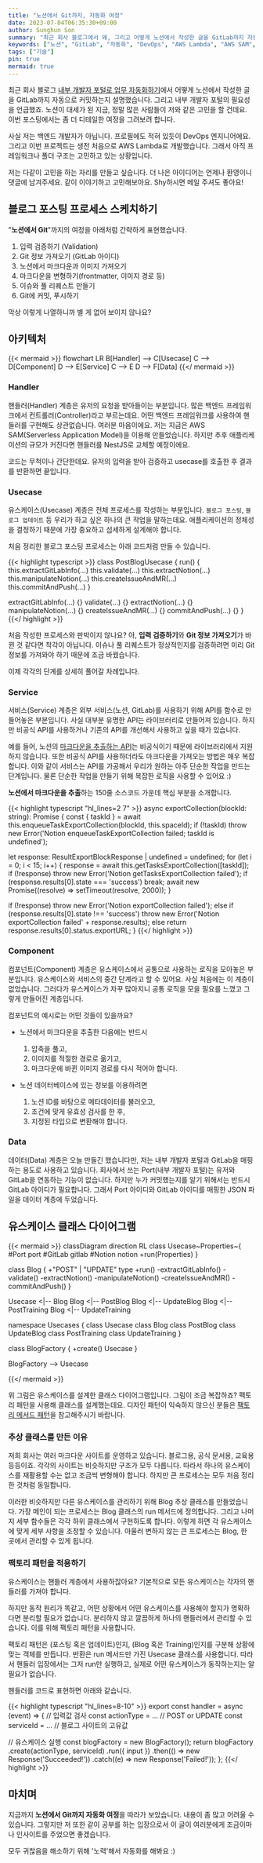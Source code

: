```yaml
---
title: "노션에서 Git까지, 자동화 여정"
date: 2023-07-04T06:35:30+09:00
author: Sunghun Son
summary: "최근 회사 블로그에서 왜, 그리고 어떻게 노션에서 작성한 글을 GitLab까지 자동으로 커밋하는지 설명했습니다. 이번 포스팅에서는 좀 더 디테일한 여정을 그려보려 합니다."
keywords: ["노션", "GitLab", "자동화", "DevOps", "AWS Lambda", "AWS SAM", "서버리스"]
tags: ["기술"]
pin: true
mermaid: true
---
```


최근 회사 블로그 [내부 개발자 포털로 업무 자동화하기](https://insight.infograb.net/blog/2023/06/24/infograb-idp)에서 어떻게 노션에서 작성한 글을 GitLab까지 자동으로 커밋하는지 설명했습니다. 그리고 내부 개발자 포털의 필요성을 언급했죠. 노션이 대세가 된 지금, 정말 많은 사람들이 저와 같은 고민을 할 건데요. 이번 포스팅에서는 좀 더 디테일한 여정을 그려보려 합니다.

사실 저는 백엔드 개발자가 아닙니다. 프로필에도 적혀 있듯이 DevOps 엔지니어에요. 그리고 이번 프로젝트는 생전 처음으로 AWS Lambda로 개발했습니다. 그래서 아직 프레임워크나 폴더 구조는 고민하고 있는 상황입니다.

저는 다같이 고민을 하는 자리를 만들고 싶습니다. 더 나은 아이디어는 언제나 환영이니 댓글에 남겨주세요. 같이 이야기하고 고민해보아요. Shy하시면 메일 주셔도 좋아요!

## 블로그 포스팅 프로세스 스케치하기

"**노션에서 Git**"까지의 여정을 아래처럼 간략하게 표현했습니다.

1. 입력 검증하기 (Validation)
2. Git 정보 가져오기 (GitLab 아이디)
3. 노션에서 마크다운과 이미지 가져오기
4. 마크다운을 변형하기(frontmatter, 이미지 경로 등)
5. 이슈와 풀 리퀘스트 만들기
6. Git에 커밋, 푸시하기

막상 이렇게 나열하니까 별 게 없어 보이지 않나요?

## 아키텍처

{{< mermaid >}}
flowchart LR
    B[Handler] --> C[Usecase]
    C --> D[Component]
    D --> E[Service]
    C --> E
    D --> F[Data]
{{</ mermaid >}}

### Handler

핸들러(Handler) 계층은 유저의 요청을 받아들이는 부분입니다. 많은 백엔드 프레임워크에서 컨트롤러(Controller)라고 부르는데요. 어떤 백엔드 프레임워크를 사용하여 핸들러를 구현해도 상관없습니다. 여러분 마음이에요. 저는 지금은 AWS SAM(Serverless Application Model)을 이용해 만들었습니다. 하지만 추후 애플리케이션의 규모가 커진다면 핸들러를 NestJS로 교체할 예정이에요.

코드는 무척이나 간단한데요. 유저의 입력을 받아 검증하고 usecase를 호출한 후 결과를 반환하면 끝입니다.

### Usecase

유스케이스(Usecase) 계층은 전체 프로세스를 작성하는 부분입니다. `블로그 포스팅`, `블로그 업데이트` 등 우리가 하고 싶은 하나의 큰 작업을 말하는데요. 애플리케이션의 정체성을 결정하기 때문에 가장 중요하고 섬세하게 설계해야 합니다.

처음 정리한 블로그 포스팅 프로세스는 아래 코드처럼 만들 수 있습니다.

{{< highlight typescript >}}
class PostBlogUsecase {
  run() {
    this.extractGitLabInfo(...)
    this.validate(...)
    this.extractNotion(...)
    this.manipulateNotion(...)
    this.createIssueAndMR(...)
    this.commitAndPush(...)
  }

  extractGitLabInfo(...) {}
  validate(...) {}
  extractNotion(...) {}
  manipulateNotion(...) {}
  createIssueAndMR(...) {}
  commitAndPush(...) {}
}
{{</ highlight >}}

처음 작성한 프로세스와 판박이지 않나요? 아, **입력 검증하기**와 **Git 정보 가져오기**가 바뀐 것 같다면 착각이 아닙니다. 이슈나 풀 리퀘스트가 정상적인지를 검증하려면 미리 Git 정보를 가져와야 하기 때문에 조금 바꿨습니다.

이제 각각의 단계를 상세히 풀어갈 차례입니다.

### Service

서비스(Service) 계층은 외부 서비스(노션, GitLab)를 사용하기 위해 API를 함수로 만들어놓은 부분입니다. 사실 대부분 유명한 API는 라이브러리로 만들어져 있습니다. 하지만 비공식 API를 사용하거나 기존의 API를 개선해서 사용하고 싶을 때가 있습니다.

예를 들어, 노션의 [마크다운을 추출하는 API](https://notebooks.githubusercontent.com/view/ipynb?browser=chrome&color_mode=auto&commit=05a8ff58c059f41e8662addd6cec4402eea96d24&enc_url=68747470733a2f2f7261772e67697468756275736572636f6e74656e742e636f6d2f6a6b656c6c65797274702f6e6f74696f6e2d6170692f303561386666353863303539663431653836363261646464366365633434303265656139366432342f4e6f74696f6e4150492e6970796e62&logged_in=false&nwo=jkelleyrtp%2Fnotion-api&path=NotionAPI.ipynb&repository_id=158154615&repository_type=Repository&version=104)는 비공식이기 때문에 라이브러리에서 지원하지 않습니다. 또한 비공식 API를 사용하더라도 마크다운을 가져오는 방법은 매우 복잡합니다. 이와 같이 서비스는 API를 가공해서 우리가 원하는 아주 단순한 작업을 만드는 단계입니다. 물론 단순한 작업을 만들기 위해 복잡한 로직을 사용할 수 있어요 :)

**노션에서 마크다운을 추출**하는 150줄 소스코드 가운데 핵심 부분을 소개합니다.

{{< highlight typescript "hl_lines=2 7" >}}
async exportCollection(blockId: string): Promise<string> {
  const { taskId } = await this.enqueueTaskExportCollection(blockId, this.spaceId);
  if (!taskId) throw new Error('Notion enqueueTaskExportCollection failed; taskId is undefined');

  let response: ResultExportBlockResponse | undefined = undefined;
  for (let i = 0; i < 15; i++) {
    response = await this.getTasksExportCollection([taskId]);
    if (!response) throw new Error('Notion getTasksExportCollection failed');
    if (response.results[0].state === 'success') break;
    await new Promise((resolve) => setTimeout(resolve, 2000));
  }

  if (!response) throw new Error('Notion exportCollection failed');
  else if (response.results[0].state !== 'success')
    throw new Error('Notion exportCollection failed' + response.results);
  else return response.results[0].status.exportURL;
}
{{</ highlight >}}

### Component

컴포넌트(Component) 계층은 유스케이스에서 공통으로 사용하는 로직을 모아놓은 부분입니다. 유스케이스와 서비스의 중간 단계라고 할 수 있어요. 사실 처음에는 이 계층이 없었습니다. 그러다가 유스케이스가 자꾸 많아지니 공통 로직을 모을 필요를 느꼈고 그렇게 만들어진 계층입니다.

컴포넌트의 예시로는 어떤 것들이 있을까요?

- 노션에서 마크다운을 추출한 다음에는 반드시
  1. 압축을 풀고,
  2. 이미지를 적절한 경로로 옮기고,
  3. 마크다운에 바뀐 이미지 경로를 다시 적어야 합니다.

- 노션 데이터베이스에 있는 정보를 이용하려면
  1. 노션 ID를 바탕으로 메타데이터를 불러오고,
  2. 조건에 맞게 유효성 검사를 한 후,
  3. 지정된 타입으로 변환해야 합니다.

### Data

데이터(Data) 계층은 오늘 만들긴 했습니다만, 저는 내부 개발자 포털과 GitLab을 매핑하는 용도로 사용하고 있습니다. 회사에서 쓰는 Port(내부 개발자 포털)는 유저와 GitLab을 연동하는 기능이 없습니다. 하지만 누가 커밋했는지를 알기 위해서는 반드시 GitLab 아이디가 필요합니다. 그래서 Port 아이디와 GitLab 아이디를 매핑한 JSON 파일을 데이터 계층에 두었습니다.

## 유스케이스 클래스 다이어그램

{{< mermaid >}}
classDiagram
  direction RL
  class Usecase~Properties~{
      #Port port
      #GitLab gitlab
      #Notion notion
      +run(Properties)
  }

  class Blog {
    +"POST" | "UPDATE" type
    +run()
    -extractGitLabInfo()
    -validate()
    -extractNotion()
    -manipulateNotion()
    -createIssueAndMR()
    -commitAndPush()
  }

  Usecase <|-- Blog
  Blog <|-- PostBlog
  Blog <|-- UpdateBlog
  Blog <|-- PostTraining
  Blog <|-- UpdateTraining

  namespace Usecases {
    class Usecase
    class Blog
    class PostBlog
    class UpdateBlog
    class PostTraining
    class UpdateTraining
  }

  class BlogFactory {
    +create() Usecase
  }

  BlogFactory --> Usecase

{{</ mermaid >}}

위 그림은 유스케이스를 설계한 클래스 다이어그램입니다. 그림이 조금 복잡하죠? 팩토리 패턴을 사용해 클래스를 설계했는데요. 디자인 패턴이 익숙하지 않으신 분들은 [팩토리 메서드 패턴](https://refactoring.guru/ko/design-patterns/factory-method)을 참고해주시기 바랍니다.

### 추상 클래스를 만든 이유

저희 회사는 여러 마크다운 사이트를 운영하고 있습니다. 블로그용, 공식 문서용, 교육용 등등이죠. 각각의 사이트는 비슷하지만 구조가 모두 다릅니다. 따라서 하나의 유스케이스를 재활용할 수는 없고 조금씩 변형해야 합니다. 하지만 큰 프로세스는 모두 처음 정리한 것처럼 동일합니다.

이러한 비슷하지만 다른 유스케이스를 관리하기 위해 Blog 추상 클래스를 만들었습니다. 가장 메인이 되는 프로세스는 Blog 클래스의 run 메서드에 정의합니다. 그리고 나머지 세부 함수들은 각각 하위 클래스에서 구현하도록 합니다. 이렇게 하면 각 유스케이스에 맞게 세부 사항을 조정할 수 있습니다. 아울러 변하지 않는 큰 프로세스는 Blog, 한 곳에서 관리할 수 있게 됩니다.

### 팩토리 패턴을 적용하기

유스케이스는 핸들러 계층에서 사용하잖아요? 기본적으로 모든 유스케이스는 각자의 핸들러를 가져야 합니다.

하지만 동작 원리가 똑같고, 어떤 상황에서 어떤 유스케이스를 사용해야 할지가 명확하다면 분리할 필요가 없습니다. 분리하지 않고 깔끔하게 하나의 핸들러에서 관리할 수 있습니다. 이를 위해 팩토리 패턴을 사용합니다.

팩토리 패턴은 (포스팅 혹은 업데이트)인지, (Blog 혹은 Training)인지를 구분해 상황에 맞는 객체를 만듭니다. 반환은 run 메서드만 가진 Usecase 클래스를 사용합니다. 따라서 핸들러 입장에서는 그저 run만 실행하고, 실제로 어떤 유스케이스가 동작하는지는 알 필요가 없습니다.

핸들러를 코드로 표현하면 아래와 같습니다.

{{< highlight typescript "hl_lines=8-10" >}}
export const handler = async (event) => {
  // 입력값 검사
  const actionType = ... // POST or UPDATE
  const serviceId =  ... // 블로그 사이트의 고유값

  // 유스케이스 실행
  const blogFactory = new BlogFactory();
  return blogFactory
    .create(actionType, serviceId)
    .run({ input })
    .then(() => new Response('Succeeded!'))
    .catch((e) => new Response('Failed!'));
};
{{</ highlight >}}

## 마치며

지금까지 **노션에서 Git까지 자동화 여정**을 따라가 보았습니다. 내용이 좀 많고 어려울 수 있습니다. 그렇지만 저 또한 같이 공부를 하는 입장으로서 이 글이 여러분에게 조금이마나 인사이트를 주었으면 좋겠습니다.

모두 귀찮음을 해소하기 위해 '노력'해서 자동화를 해봐요 :)
